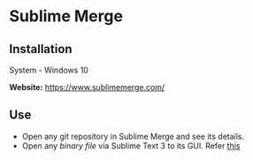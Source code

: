 # Sublime Merge

## Installation
System - Windows 10

**Website:** https://www.sublimemerge.com/

## Use
* Open any git repository in Sublime Merge and see its details.
* Open any _binary file_ via Sublime Text 3 to its GUI. Refer [this](https://github.com/abhi3700/my_coding_toolkit/blob/master/sublime_all.md#open-with)